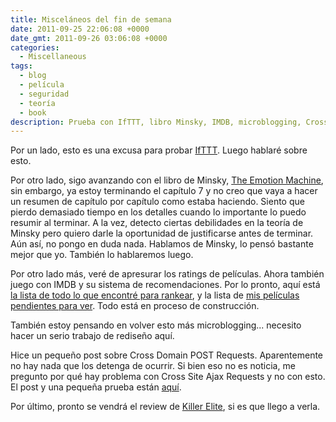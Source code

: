 ```yaml
---
title: Misceláneos del fin de semana
date: 2011-09-25 22:06:08 +0000
date_gmt: 2011-09-26 03:06:08 +0000
categories:
  - Miscellaneous
tags:
  - blog
  - película
  - seguridad
  - teoría
  - book
description: Prueba con IfTTT, libro Minsky, IMDB, microblogging, Cross Domain POST, Cross Site Ajax, Killer Elite review.
---
```



Por un lado, esto es una excusa para probar [IfTTT](http://ifttt.com/). Luego hablaré sobre esto.

Por otro lado, sigo avanzando con el libro de Minsky, [The Emotion Machine](https://blog.alphasmanifesto.com/?s=emotion+machine), sin embargo, ya estoy terminando el capítulo 7 y no creo que vaya a hacer un resumen de capítulo por capítulo como estaba haciendo. Siento que pierdo demasiado tiempo en los detalles cuando lo importante lo puedo resumir al terminar. A la vez, detecto ciertas debilidades en la teoría de Minsky pero quiero darle la oportunidad de justificarse antes de terminar. Aún así, no pongo en duda nada. Hablamos de Minsky, lo pensó bastante mejor que yo. También lo hablaremos luego.

Por otro lado más, veré de apresurar los ratings de películas. Ahora también juego con IMDB y su sistema de recomendaciones. Por lo pronto, aquí está [la lista de todo lo que encontré para rankear](http://www.imdb.com/user/ur28289694/ratings), y la lista de [mis películas pendientes para ver](http://www.imdb.com/user/ur28289694/watchlist). Todo está en proceso de construcción.

También estoy pensando en volver esto más microblogging... necesito hacer un serio trabajo de rediseño aquí.

Hice un pequeño post sobre Cross Domain POST Requests. Aparentemente no hay nada que los detenga de ocurrir. Si bien eso no es noticia, me pregunto por qué hay problema con Cross Site Ajax Requests y no con esto. El post y una pequeña prueba están [aquí](http://automatumvitae.com/2011/09/25/cross-domain-post-without-security/).

Por último, pronto se vendrá el review de [Killer Elite](http://www.imdb.com/title/tt1448755/), si es que llego a verla.
